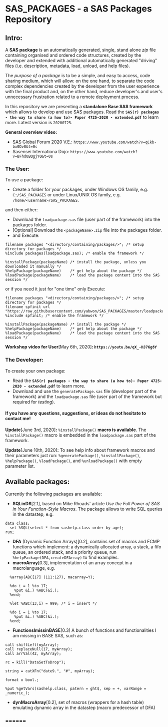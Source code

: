 # SAS_PACKAGES - a SAS Packages Repository

## Intro:

A **SAS package** is an automatically generated, single, stand alone *zip* file containing organised and ordered code structures, created by the developer and extended with additional automatically generated "driving" files (i.e. description, metadata, load, unload, and help files). 

The *purpose of a package* is to be a simple, and easy to access, code sharing medium, which will allow: on the one hand, to separate the code complex dependencies created by the developer from the user experience with the final product and, on the other hand, reduce developer's and user's unnecessary frustration related to a remote deployment process.

In this repository we are presenting a **standalone Base SAS framework** which allows to develop and use SAS packages. Read the **`SAS(r) packages - the way to share (a how to)- Paper 4725-2020 - extended.pdf`** to learn more. Latest version is `20200725`.

**General overview video:**
  - SAS Global Forum 2020 V.E.: `https://www.youtube.com/watch?v=qCkb-bx0Dv8&t=0s`
  - Sasensei Internationa Dojo: `https://www.youtube.com/watch?v=BFhdUBQgjYQ&t=0s`

### The User:
To use a package:
- Create a folder for your packages, under Windows OS family, e.g. `C:/SAS_PACKAGES` or under Linux/UNIX OS family, e.g. `/home/<username>/SAS_PACKAGES`.

and then either:

- Download the `loadpackage.sas` file (user part of the framework) into the packages folder.
- \[Optional\] Download the `<packageName>.zip` file into the packages folder.
- and Execute:
```
filename packages "<directory/containing/packages/>"; /* setup directory for packages */
%include packages(loadpackage.sas); /* enable the framework */

%installPackage(packageName) /* install the package, unless you downloaded it manually */
%helpPackage(packageName)    /* get help about the package */
%loadPackage(packageName)    /* load the package content into the SAS session */
```

or if you need it just for "one time" only Execute: 

```
filename packages "<directory/containing/packages/>"; /* setup directory for packages */
filename spfinit url "https://raw.githubusercontent.com/yabwon/SAS_PACKAGES/master/loadpackage.sas";
%include spfinit; /* enable the framework */

%installPackage(packageName) /* install the package */
%helpPackage(packageName)    /* get help about the package */
%loadPackage(packageName)    /* load the package content into the SAS session */
```

 **Workshop video for User**\[May 6th, 2020\]**: `https://youtu.be/qX_-HJ76g8Y`**
 
### The Developer:
To create your own package:
- Read the **`SAS(r) packages - the way to share (a how to)- Paper 4725-2020 - extended.pdf`** to learn more.
- Download and use the `generatePackage.sas` file (developer part of the framework) and the `loadpackage.sas` file (user part of the framework but required for *testing*).

#### If you have any questions, suggestions, or ideas do not hesitate to contact me!

 **Update**\[June 3rd, 2020\]**:** `%installPackage()` **macro is available**. The `%installPackage()` macro is embedded in the `loadpackage.sas` part of the framework.
 
  **Update**\[June 10th, 2020\]**:** To see help info about framework macros and their parameters just run: `%generatePackage()`, `%installPackage()`, `%helpPackage()`, `%loadPackage()`, and `%unloadPackage()` with empty parameter list.

## Available packages:
Currently the following packages are available:

- **SQLinDS**\[2.1\], based on Mike Rhoads' article *Use the Full Power of SAS in Your Function-Style Macros*. The package allows to write SQL queries in the datastep, e.g.
```
data class;
  set %SQL(select * from sashelp.class order by age);
run;
```

- **DFA** (Dynamic Function Arrays)\[0.2\], contains set of macros and FCMP functions which implement: a dynamically allocated array, a stack, a fifo queue, an ordered stack, and a priority queue, run `%helpPackage(DFA,createDFArray)` to find examples.
- **macroArray**\[0.3\], implementation of an array concept in a macrolanguage, e.g. 
```
  %array(ABC[17] (111:127), macarray=Y); 

  %do i = 1 %to 17; 
    %put &i.) %ABC(&i.); 
  %end;

  %let %ABC(13,i) = 999; /* i = insert */

  %do i = 1 %to 17; 
    %put &i.) %ABC(&i.); 
  %end;
```

- **FunctionsImissinBASE**\[0.3\] A bunch of functions and functionalities I am missing in BASE SAS, such as:
```
call shiftLeft(myArray); 
call replaceNull(17, myArray); 
call arrVal(42, myArray); 

rc = kill("DataSetToDrop"); 

string = catXFn("date9.", "#", myArray);

format x bool.;

%put %getVars(sashelp.class, patern = ght$, sep = +, varRange = _numeric_);
```

- **dynMacroArray**\[0.2\], set of macros (wrappers for a hash table) emulating dynamic array in the datastep (macro predecessor of DFA)

### ======
